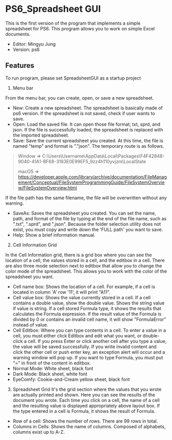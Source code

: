 # PS6_Spreadsheet GUI

This is the first version of the program that implements a simple spreadsheet for PS6. This program allows you to work on simple Excel documents. 

- Editor: Mingyu Jung
- Version: ps6

## Features

To run program, please set SpreadsheetGUI as a startup project

1. Menu bar

From the menu bar, you can create, open, or save a new spreadsheet.

- New: Create a new spreadsheet. The spreadsheet is basically made of ps6 version. If the spreadsheet is not saved, check if user wants to save.
- Open: Load the saved file. It can open those file format; txt, sprd, and json. If the file is successfully loaded, the spreadsheet is replaced with the imported spreadsheet.
- Save: Save the current spreadsheet you created. At this time, the file is named "temp" and format is "."json". The temporary route is as follows. 

>Window	=>	C:\Users\Username\AppData\Local\Packages\F4F42848-9040-41A1-BF68-3183E0E99EF5_9zz4h110yvjzm\LocalState
>
>macOS	=>	https://developer.apple.com/library/archive/documentation/FileManagement/Conceptual/FileSystemProgrammingGuide/FileSystemOverview/FileSystemOverview.html


If the file path has the same filename, the file will be overwritten without any warning.

- SaveAs: Saves the spreadsheet you created. You can set the name, path, and format of the file by typing at the end of the file name, such as ".txt", ".sprd", and ".json". Because the folder selection utility does not exist, you must copy and write down the 'FULL path' you want to save.
- Help: Show a brief information manual.

2. Cell Information Grid

In the Cell Information grid, there is a grid box where you can see the location of a cell, the values stored in a cell, and the editbox in a cell. There are also three mode selection next to editbox that allow you to change the color mode of the spreadsheet. This allows you to work with the color of the spreadsheet you want.
- Cell name box: Shows the location of a cell. For example, if a cell is located in column 'A' row '11', it will print "A11".
- Cell value box: Shows the value currently stored in a cell. If a cell contains a double value, show the double value. Shows the string value if value is string. If a cell stored Formula type, it shows the results that calculates the Formula expression. If the result value of the Formula is divided by 0 or contains an invalid cell name, it will show "FormulaError" instead of value.
- Cell Editbox: Where you can type contents in a cell. To enter a value in a cell, you must either click Editbox and edit what you want, or double-click a cell. If you press Enter or click another cell after you type a value, the value will be saved successfully. If you write invalid content and click the other cell or push enter key, an exception alert will occur and a warning window will pop up. If you want to type Formula, you must put "=" in front of the content in editbox.
- Normal Mode: White sheet, black font
- Dark Mode: Black sheet, white font
- EyeComfy: Cookie-and-Cream yellow sheet, black font

3. Spreadsheet Grid
It's the grid section where the values that you wrote are actually printed and shown. Here you can see the results of the document you wrote. Each time you click on a cell, the name of a cell and the resulting value is displayed appropriately above layout box. If the type entered in a cell is Formula, it shows the result of Formula.
- Row of a cell: Shows the number of rows. There are 99 rows in total.
- Columns in Cells: Shows the name of columns. Composed of alphabets, columns exist up to A-Z.

